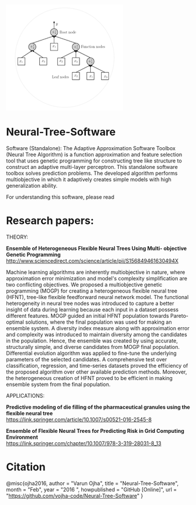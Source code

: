 ![](https://github.com/VarunKumarOjha/Neural-Tree-Software/blob/master/hfnt_glim.png)
<br>
# Neural-Tree-Software
Software (Standalone): The Adaptive Approximation Software Toolbox (Neural Tree Algorithm) is a function approximation and feature selection tool that uses genetic programming for constructing tree like structure to construct an adaptive multi-layer perceptron. This standalone software toolbox solves prediction problems. The developed algorithm performs multiobjective in which it adaptively creates simple models with high generalization ability. 

For understanding this software, please read

# Research papers:

THEORY:

<b> Ensemble of Heterogeneous Flexible Neural Trees Using Multi- objective Genetic Programming </b><br>
http://www.sciencedirect.com/science/article/pii/S156849461630494X

Machine learning algorithms are inherently multiobjective in nature, where approximation error minimization and model's complexity simplification are two conflicting objectives. We proposed a multiobjective genetic programming (MOGP) for creating a heterogeneous flexible neural tree (HFNT), tree-like flexible feedforward neural network model. The functional heterogeneity in neural tree nodes was introduced to capture a better insight of data during learning because each input in a dataset possess different features. MOGP guided an initial HFNT population towards Pareto-optimal solutions, where the final population was used for making an ensemble system. A diversity index measure along with approximation error and complexity was introduced to maintain diversity among the candidates in the population. Hence, the ensemble was created by using accurate, structurally simple, and diverse candidates from MOGP final population. Differential evolution algorithm was applied to fine-tune the underlying parameters of the selected candidates. A comprehensive test over classification, regression, and time-series datasets proved the efficiency of the proposed algorithm over other available prediction methods. Moreover, the heterogeneous creation of HFNT proved to be efficient in making ensemble system from the final population.


APPLICATIONS:

<b> Predictive modeling of die filling of the pharmaceutical granules using the flexible neural tree</b><br>
https://link.springer.com/article/10.1007/s00521-016-2545-8

<b> Ensemble of Flexible Neural Trees for Predicting Risk in Grid Computing Environment </b> <br>
https://link.springer.com/chapter/10.1007/978-3-319-28031-8_13


# Citation

@misc{ojha2016,
  author        = "Varun Ojha",
  title         = "Neural-Tree-Software",
  month         = "Feb",
  year          = "2016 ",
  howpublished  = "GitHub [Online]", 
  url           = "https://github.com/vojha-code/Neural-Tree-Software"
}
